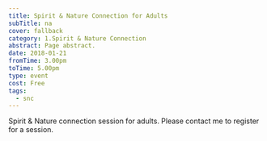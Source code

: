 ```yaml
---
title: Spirit & Nature Connection for Adults
subTitle: na
cover: fallback
category: 1.Spirit & Nature Connection
abstract: Page abstract.
date: 2018-01-21
fromTime: 3.00pm
toTime: 5.00pm
type: event
cost: Free
tags:
  - snc
---
```


Spirit & Nature connection session for adults. Please contact me to register for a session.

